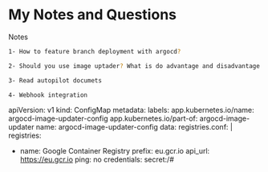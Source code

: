 # My Notes and Questions


Notes
``` bash
1- How to feature branch deployment with argocd? 

2- Should you use image uptader? What is do advantage and disadvantage

3- Read autopilot documets

4- Webhook integration

```

apiVersion: v1
 kind: ConfigMap
 metadata:
 labels:
 app.kubernetes.io/name: argocd-image-updater-config
 app.kubernetes.io/part-of: argocd-image-updater
 name: argocd-image-updater-config
 data:
 registries.conf: |
 registries:
 - name: Google Container Registry
 prefix: eu.gcr.io
 api_url: https://eu.gcr.io
 ping: no
 credentials: secret:<secret-namespace>/<secret-name>#<you-key>
